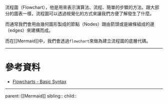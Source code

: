 流程圖（Flowchart），他是用來表示演算法、流程、簡單的步驟的方法。跟大部分的圖表一樣，流程圖可以透過視覺化的方式來讓我們方便了解發生了什麼。

而通常我們會用由幾何圖形製成的節點（Nodes）跟由箭頭或是線條組成的邊（edges）來建構而成。

而在[[Mermaid]]中，我們會透過`flowchart`來做為建立流程圖的底層代碼。
- - -
# 參考資料
- [Flowcharts - Basic Syntax](https://mermaid.js.org/syntax/flowchart.html)
- - -
parent::[[Mermaid]]
sibling::
child::